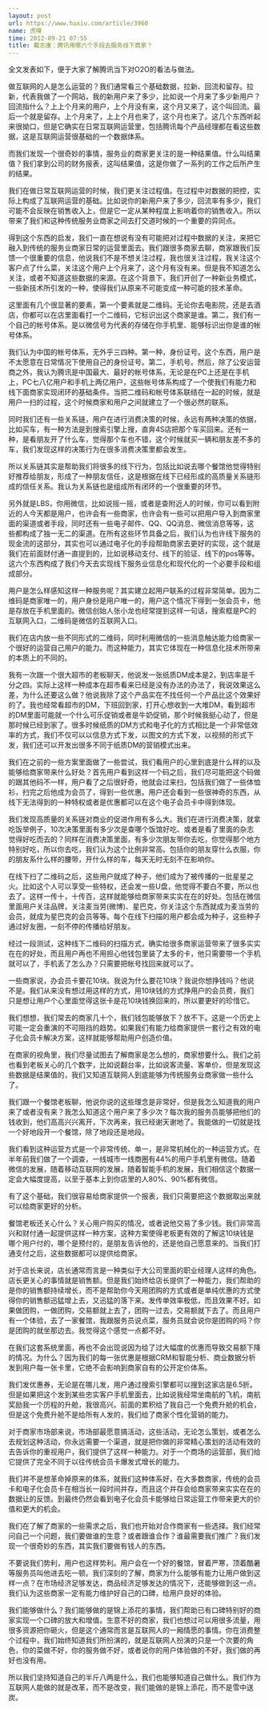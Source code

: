 ```yaml
---
layout: post
url: https://www.huxiu.com/article/3960
name: 虎嗅
time: 2012-09-21 07:55
title: 戴志康：腾讯用哪六个手段去服务线下商家？
---
```

全文发表如下，便于大家了解腾讯当下对O2O的看法与做法。

做互联网的人是怎么运营的？我们通常看三个基础数据，拉新、回流和留存。拉新，代表我做了一个网站，我的新用户来了多少，比如说一个月来了多少新用户？回流指什么？上上个月来的用户，上个月没有来，这个月又来了，这个叫回流。最后一个就是留存。上个月来了，上上个月也来了，这个月也来了。这几个东西听起来很拗口，但是它确实在日常互联网运营里，包括腾讯每个产品经理都在看这些数据，这是互联网运营很基础的一个数据体系。

而我们发现一个很奇妙的事情，服务业的商家更关注的是一种结果值。什么叫结果值？我们拿到公司的财务报表，这叫结果值，这是你做了一系列的工作之后所产生的结果。

我们在做日常互联网运营的时候，我们更关注过程值。在过程中对数据的把控，实际上构成了互联网运营的基础。比如说你的新用户来了多少，回流率有多少，我们可能不会反映在销售收入上，但是它一定从某种程度上影响着你的销售收入。所以带来了我们和这种传统服务业商家之间去打交道时候的一个重要的异同点。

得到这个东西的启发，我们一直在想说有没有可能把对过程中数据的关注，来把它融入到传统的服务业商家日常的运营里面去。我们跟很多商家去聊，商家跟我们反馈一个很重要的信息，他说我们不是不想关注过程，我也很关注过程，我关注这个客户点了什么菜，关注这个用户上个月来了，这个月有没有来。但是我不知道怎么关注，或者不知道这些数据的来源。在这个背景下，我们开创了一种新业务模式，一些新技术所引发的一种，使得我们从原来不可能变成一种可能的技术革命。

这里面有几个很显著的要素，第一个要素就是二维码。无论你去电影院，还是去酒店，你都可以在店里面看打一个二维码，它标识出这个商家是谁。第二，我们有一个自己的帐号体系。是以微信号为代表的存储在你手机里、能够标识出你是谁的帐号体系。

我们认为中国的帐号体系，无外乎三四种。第一种，身份证号。这个东西，用户是不太愿意在日常情况下使用自己的身份证号。第二，手机号。然后，除了公安运营商之外，我认为腾讯是中国最大、最好的帐号体系，无论是在PC上还是在手机上，PC七八亿用户和手机上两亿用户，这些帐号体系构成了一个使我们有能力和线下面商家实现闭环的基础条件。当把二维码和帐号体系联结在一起的时候，就是用户一扫的过程，这个时候商家和用户之间就建立了一个很必然的联系。

同时我们还有一些关系链，用户在进行消费决策的时候，永远有两种决策的依据，比如买车，有一种方法是到搜索引擎上搜，直奔4S店把那个车买回来。还有一种，是看朋友开了什么车，觉得那个车也不错，这个时候就买一辆和朋友差不多的车，我们发现这样的决策行为在很多消费决策里都会发生。

所以关系链其实是帮助我们将很多的线下行为，包括比如说去哪个餐馆他觉得特别好推荐给朋友，形成了一种朋友信任，这是根据在线下已经形成的高质量关系链形成的信任关系。我认为关系链也是组成所有闭环的一个很重要的环节。

另外就是LBS，你用微信，比如说摇一摇，或者是查附近人的时候，你可以看到附近的人今天都是用户，也许会有一些商家，也许会有一些可以把用户导入到商家里面的渠道或者手段，同时还有一些电子邮件、QQ、QQ消息、微信消息等等，这些都构成了独一无二的渠道。在所有这些环节具备之后，我们认为也许线下服务的现金流的这部分，其实也可以通过电子化的手段帮助商家去更好的实现，这个就是我们在前面财付通一直提到的，比如说移动支付、线下的验证、线下的pos等等。这六个东西构成了我们今天去实现线下服务业信息化和现代化的一个必要手段和组成部分。

用户是怎么样感知这样一种服务呢？其实建立起用户联系的过程非常简单。因为二维码是商家唯一的，用户身份是用户唯一的，用户这个情况下得到一张会员卡，他是存放在手机里面的。微信创始人张小龙也经常提到这样一句话，搜索框是PC的互联网入口，二维码是微信的互联网入口。

我们在店内放一些不同形式的二维码，同时利用微信的一些消息触达能力给商家一个很好的运营自己用户的能力。而这种能力，其实它体现在一种信息化技术所带来的本质上的不同的。

我有一次跟一个很大超市的老板聊天，他说发一张纸质DM成本是2，到店率是千分之四。实际上这样一种成本在超市看来已经是没有办法的办法了，我说效果这么差，为什么还要这么做？他说我除了这个产品实在不找任何一个产品比这个效果好的了。我也经常看超市的DM，下班回到家，打开心想收到一大堆DM，看到超市的DM里面可能就一个什么可乐促销或者是牛奶促销，那个时候我挺心动了，但是那时候已经到家了。很多时候纸质的DM方式和电子化的方式相比是一个非常低效率的方式，我们不仅可以以信息方式下发，以图文的方式下发，以视频的形式下发，我们还可以开发出很多不同于纸质DM的营销模式出来。

我们在之前的一些方案里面做了一些尝试，我们看用户的心里到底是什么样的以及能够给商家带来什么好处？首先用户看到这样一个码之后，我们尽可能把这个码做的跟其他码不一样，用户看了之后很好奇，他就会过来扫，包括我们做了一些体恤衫，扫完之后他成为会员了，得到一些优惠。用户还会看到一些很神奇的东西，从线下无法得到的一种特权或者是优惠都可以在这个电子会员卡中得到体现。

我们发现高质量的关系链对商业的促进作用有多么大。我们在进行消费决策，就拿吃饭举例子，10次决策里面有多少次是查哪个饭馆好吃、或者是看了里面的杂志觉得好吃而去的？同样在消费决策里面，有多少次朋友带你去吃，你觉得那个地方特别好吃，所以你去吃，我们认为这个比例非常高。包括你的朋友穿什么衣服，你的朋友系什么样的腰带，开什么样的车，每天无时无刻不在影响你。

在线下扫了二维码之后，这些用户就成了种子，他们成为了被传播的一批星星之火。比如这个人可以享受一些特权，还会发一些U盘，他觉得不要白不要，所以也去了。这样一传十，十传百，这样就能够给商家带来实实在在的好处。包括在微信里面用户关注品牌，关注麦当劳(微博)、星巴克，你关注这个东西就成为麦当劳的会员，就成为星巴克的会员等等。每个在线下扫描的用户都会成为种子，这些种子通过好友圈，一刻不停的传播给好朋友。

经过一段测试，这种线下二维码的扫描方式，确实给很多商家运营带来了很多实实在在的好处，而且用户再也不用担心他钱包里装了太多的卡，他只需要带一个手机就可以了，手机丢了怎么办？只需要把帐号找回来就可以了。

一些商家说，办会员卡要花10块。我说为什么要花10块？我说你想挣钱吗？他说不是。我们从来没有想过用这样的方式，用10块钱的方式挣用户的会员费，我们只是想让用户个心里面觉得这张卡是花10块钱换回来的，所以要更好的珍惜它。

我们想想，我们常去的商家几十个，我们钱包能够放下？放不下。这是一个历史上可能一定会重演的不可阻挡的趋势。如果我们有能力给商家提供一套行之有效的电子化会员卡解决方案，这样就能够帮助用户创造价值。

在商家的视角里，我们尽量试图去了解商家是怎么想的，商家想要什么。我们之前也看到老板关心的几个数字，比如说翻台率，比如说客流量、客单价，但是发现这些数据是结果值的，我们又知道互联网人到底能够为传统服务业商家做一些什么了。

我们跟一个餐馆老板聊，他说你说的这些理念是非常好，但是我怎么知道我的用户来了或者没有来？我怎么知道这个用户来了多少次？每次我的服务员能够把他们的钱收到，他们高高兴兴离开，下次再来，我已经谢天谢地了。我能做的一切就是找一个好地段开一个餐馆，除了地段还是地段。

我们看到这种运营方式是一个非常传统、单一，是非常机械化的一种运营方式。在半年前我们做了一个调查，一线城市一线商圈有44%的用户手机里有微信。随着微信的发展，随着移动互联网的发展，随着智能手机的发展，我们相信这个数据一定会大幅度提高，以至于基本上到你店里的人80%、90%都有微信。

有了这个基础，我们很容易给商家提供一个报表，我们只需要把这个数据取出来就可以给商家更好的分析。

餐馆老板还关心什么？关心用户购买的情况，或者说他交易了多少钱。我们非常高兴和财付通一起提供这样一种方案，这种方案使得老板更有效的了解这10块钱是哪个用户付的，哪个是预付的，是朋友告诉他的，还是他自己愿意来的。当我们打通支付之后，这些数据都可以提供给商家。

对于店长来说，店长通常而言是一种类似于大公司里面的职业经理人这样的角色。店长更关心的事情就是销售额。但是我们始终给店长提供了一种能力，我们帮助的是你的销售额持续增长，而不是帮助你今天用团购的方式或者是单纯优惠的方式使得你的销售额迅猛增上去，又迅猛的落下来。发传单效率极低，而且效果不好。如果做团购，一做团购，交易额就上去了，团购一过去，交易额就下去了。而且用户有一个体验，去了一家餐馆，我跟服务员说点菜，服务员就会说你是团购的吗？你是团购的就坐那边去。我觉得这个感觉一点都不好。

在我们这套系统里面，再也不会出现说因为给了过大幅度的优惠而导致交易额下降的情况。为什么？因为我们的每一张优惠是根据CRM和智能分析、商业数据分析发到用户每一张卡里，它绝不会影响到商家自有的公开定价体系。

我们发优惠券，无论是在哪儿发，用户通过搜索引擎都可以搜到这家店是6.5折。但是如果把这个发到某些忠实客户手机里面去，比如说我经常坐南航的飞机，南航奖励我一个历程的升舱，我很高兴。前面的累积给了我自己一个免费升舱的机会，但是这个免费升舱不是给所有人发的，我们给了商家个性化营销的能力。

对于商家市场部来说，市场部最愿意搞活动，这些活动，无论怎么策划，或者怎么去规划这种活动，你永远需要一个渠道，就是把你做的非常精心策划的活动有效的去告诉你的重视用户，我们提供了这样一种能力。对于一个商场的运营部，我们给它提供了完全不同于以往传统会员卡爆发式增长的能力。

我们并不是想革命掉原来的体系，就我们这种体系好，在大多数商家，传统的会员卡和电子化会员卡在相当长一段时间并存，而且这个并存会给商家带来实实在在的数据让的反馈。到最终仍然会看到电子化会员卡能够给日常运营工作带来更大的价值和更大的机会。

我们在了解了商家的一些需求之后，我们也开始对合作商家有一些选择。我们经常问自己一个问题，我们要做谁的生意？或者跟谁合作？谁最需要我们推广？我们发现一个很奇妙的东西，其实我们要做有钱人的东西。

不要说我们势利，用户也这样势利。用户会在一个好的餐馆，冒着严寒，顶着酷暑等服务员叫他进去吃一顿。我们深刻的了解，商家为什么能够有能力让用户做到这样一点？在市场经济足够发达，商品经济足够发达的情况下，还能够做到这一点。我们认为这些商家一定有能力维护好自己的口碑，给用户良好的体验。

我们能够做什么？我们能够做的是锦上添花的事情，我们帮助已有口碑特别好的商家实现一个口碑的放大和增值。生意不好的商家，我们也想过可以用很多流量，用很多资源把你砸火，但是这个通常而言是互联网人的一厢情愿的事情。你在消费整个过程中，我们始终知道我们所扮演的，就是互联网人扮演的只是一个次要的角色，你的菜做不好，你的服务做不好，或者说你的用户体验做的不好，我们做的再好也没有用。

所以我们坚持知道自己的半斤八两是什么，我们也能够知道自己做什么。我们作为互联网人能做的就是改革，而不是改变，我们能做的是锦上添花，而不是雪中送炭。


